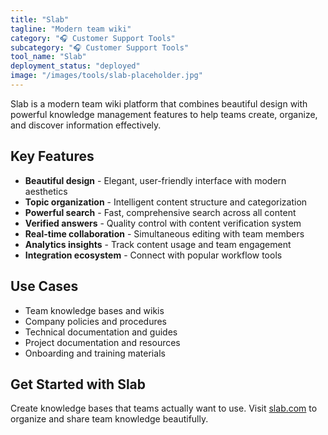 ```yaml
---
title: "Slab"
tagline: "Modern team wiki"
category: "🎧 Customer Support Tools"
subcategory: "🎧 Customer Support Tools"
tool_name: "Slab"
deployment_status: "deployed"
image: "/images/tools/slab-placeholder.jpg"
---
```

Slab is a modern team wiki platform that combines beautiful design with powerful knowledge management features to help teams create, organize, and discover information effectively.

## Key Features

- **Beautiful design** - Elegant, user-friendly interface with modern aesthetics
- **Topic organization** - Intelligent content structure and categorization
- **Powerful search** - Fast, comprehensive search across all content
- **Verified answers** - Quality control with content verification system
- **Real-time collaboration** - Simultaneous editing with team members
- **Analytics insights** - Track content usage and team engagement
- **Integration ecosystem** - Connect with popular workflow tools

## Use Cases

- Team knowledge bases and wikis
- Company policies and procedures
- Technical documentation and guides
- Project documentation and resources
- Onboarding and training materials

## Get Started with Slab

Create knowledge bases that teams actually want to use. Visit [slab.com](https://slab.com) to organize and share team knowledge beautifully.